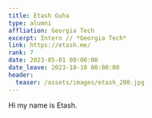 ```yaml
---
title: Etash Guha
type: alumni
affliation: Georgia Tech
excerpt: Intern // *Georgia Tech*
link: https://etash.me/
rank: 7
date: 2023-05-01 00:00:00
date_leave: 2023-10-10 00:00:00
header:
  teaser: /assets/images/etash_200.jpg
---
```


Hi my name is Etash.
